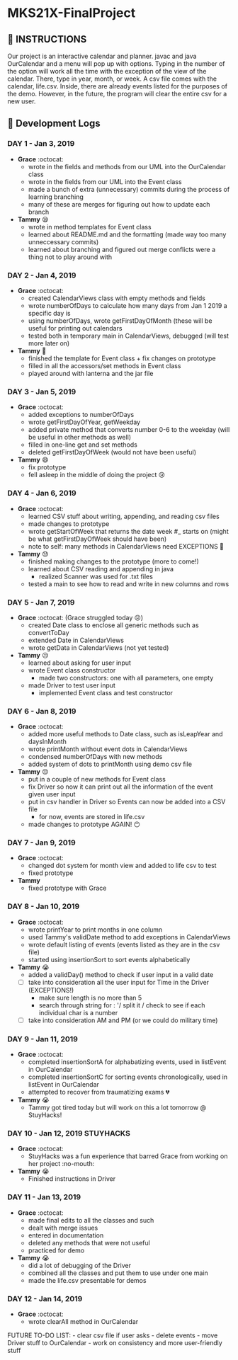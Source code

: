 # MKS21X-FinalProject

## :date: INSTRUCTIONS
Our project is an interactive calendar and planner. javac and java OurCalendar and a menu will pop up with options.
Typing in the number of the option will work all the time with the exception of the view of the calendar. There, type in year, month, or week.
A csv file comes with the calendar, life.csv. Inside, there are already events listed for the purposes of the demo.
However, in the future, the program will clear the entire csv for a new user. 


## :memo: Development Logs  
### DAY 1 - Jan 3, 2019
- **Grace** :octocat:
	- wrote in the fields and methods from our UML into the OurCalendar class
	- wrote in the fields from our UML into the Event class
	- made a bunch of extra (unnecessary) commits during the process of learning branching
	- many of these are merges for figuring out how to update each branch
- **Tammy** :sleepy:
	- wrote in method templates for Event class
	- learned about README.md and the formatting (made way too many unneccessary commits)
	- learned about branching and figured out merge conflicts were a thing not to play around with
### DAY 2 - Jan 4, 2019
- **Grace** :octocat:
	- created CalendarViews class with empty methods and fields
	- wrote numberOfDays to calculate how many days from Jan 1 2019 a specific day is
	- using numberOfDays, wrote getFirstDayOfMonth (these will be useful for printing out calendars
	- tested both in temporary main in CalendarViews, debugged (will test more later on)
- **Tammy** :hatched_chick:
	- finished the template for Event class + fix changes on prototype
	- filled in all the accessors/set methods in Event class
	- played around with lanterna and the jar file
### DAY 3 - Jan 5, 2019
- **Grace** :octocat:
	- added exceptions to numberOfDays
	- wrote getFirstDayOfYear, getWeekday
	- added private method that converts number 0-6 to the weekday (will be useful in other methods as well)
	- filled in one-line get and set methods
	- deleted getFirstDayOfWeek (would not have been useful)
- **Tammy** :smile:
	- fix prototype
	- fell asleep in the middle of doing the project :cry:
### DAY 4 - Jan 6, 2019
- **Grace** :octocat:
	- learned CSV stuff about writing, appending, and reading csv files
	- made changes to prototype
	- wrote getStartOfWeek that returns the date week #_ starts on (might be what getFirstDayOfWeek should have been)
	- note to self: many methods in CalendarViews need EXCEPTIONS :rotating_light:
- **Tammy** :sweat:
	- finished making changes to the prototype (more to come!)
	- learned about CSV reading and appending in java
		- realized Scanner was used for .txt files
	- tested a main to see how to read and write in new columns and rows
### DAY 5 - Jan 7, 2019
- **Grace** :octocat: (Grace struggled today :persevere:)
	- created Date class to enclose all generic methods such as convertToDay
	- extended Date in CalendarViews
	- wrote getData in CalendarViews (not yet tested)
- **Tammy** :disappointed_relieved:
	- learned about asking for user input
	- wrote Event class constructor
		- made two constructors: one with all parameters, one empty
	- made Driver to test user input
		- implemented Event class and test constructor
### DAY 6 - Jan 8, 2019
- **Grace** :octocat:
	- added more useful methods to Date class, such as isLeapYear and daysInMonth
	- wrote printMonth without event dots in CalendarViews
	- condensed numberOfDays with new methods
	- added system of dots to printMonth using demo csv file
- **Tammy** :relieved:
	- put in a couple of new methods for Event class
	- fix Driver so now it can print out all the information of the event given user input
	- put in csv handler in Driver so Events can now be added into a CSV file
		- for now, events are stored in life.csv
	- made changes to prototype AGAIN! :no_mouth:

### DAY 7 - Jan 9, 2019
- **Grace** :octocat:
	- changed dot system for month view and added to life csv to test
	- fixed prototype
- **Tammy**
	- fixed prototype with Grace
### DAY 8 - Jan 10, 2019
- **Grace** :octocat:
	- wrote printYear to print months in one column
	- used Tammy's validDate method to add exceptions in CalendarViews
	- wrote default listing of events (events listed as they are in the csv file)
	- started using insertionSort to sort events alphabetically
- **Tammy** :sob:
	- added a validDay() method to check if user input in a valid date
	- [ ] take into consideration all the user input for Time in the Driver (EXCEPTIONS!)
		- make sure length is no more than 5
		- search through string for : '/ split it / check to see if each individual char is a number  
	- [ ] take into consideration AM and PM (or we could do military time)
### DAY 9 - Jan 11, 2019
- **Grace** :octocat:
	- completed insertionSortA for alphabatizing events, used in listEvent in OurCalendar
	- completed insertionSortC for sorting events chronologically, used in listEvent in OurCalendar
	- attempted to recover from traumatizing exams :broken_heart:
- **Tammy** :sob:
	- Tammy got tired today but will work on this a lot tomorrow @ StuyHacks!
### DAY 10 - Jan 12, 2019 STUYHACKS
- **Grace** :octocat:
	- StuyHacks was a fun experience that barred Grace from working on her project :no-mouth:
- **Tammy** :sob:
	- Finished instructions in Driver
### DAY 11 - Jan 13, 2019
- **Grace** :octocat:
	- made final edits to all the classes and such
	- dealt with merge issues
	- entered in documentation
	- deleted any methods that were not useful
	- practiced for demo
- **Tammy** :sob:
	- did a lot of debugging of the Driver
	- combined all the classes and put them to use under one main
	- made the life.csv presentable for demos 
### DAY 12 - Jan 14, 2019
- **Grace** :octocat:
	- wrote clearAll method in OurCalendar


FUTURE TO-DO LIST:
	- clear csv file if user asks
	- delete events
	- move Driver stuff to OurCalendar
	- work on consistency and more user-friendly stuff
